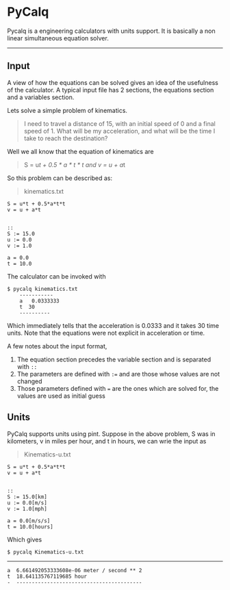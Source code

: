 PyCalq
======

Pycalq is a engineering calculators with units support.
It is basically a non linear simultaneous equation solver.

------

Input
-----

A view of how the equations can be solved gives an idea of the usefulness of the calculator.
A typical input file has 2 sections, the equations section and a variables section.

Lets solve a simple problem of kinematics. 

>I need to travel a distance of 15, with an initial speed of 0 and a final speed of 1. What will be my acceleration, and what will be the time I take to reach the destination?

Well we all know that the equation of kinematics are
> S = u*t + 0.5 * a * t * t  and
> v = u + a*t

So this problem can be described as:

> kinematics.txt

    S = u*t + 0.5*a*t*t                                                            
    v = u + a*t                                                                    
                                                                                   
                                                                                   
    ::                                                                             
    S := 15.0                                                                      
    u := 0.0                                                                       
    v := 1.0                                                                       
                                                                                   
    a = 0.0                                                                        
    t = 10.0

The calculator can be invoked with 

    $ pycalq kinematics.txt
        -----------
		a   0.0333333
		t  30
	    ----------

Which immediately tells that the acceleration is 0.0333 and it takes 30 time units.
Note that the equations were not explicit in acceleration or time.

A few notes about the input format, 
1) The equation section precedes the variable section and is separated with `::`
2) The parameters are defined with `:=` and are those whose values are not changed
3) Those parameters defined with `=` are the ones which are solved for, the values are used as initial guess

Units
---
PyCalq supports units using pint. Suppose in the above problem, S was in kilometers, v in miles per hour, and t in hours,
we can wrie the input as 


> Kinematics-u.txt

	S = u*t + 0.5*a*t*t                                                            
	v = u + a*t                                                                    
                                                                               
                                                                               
	::                                                                             
	S := 15.0[km]                                                                  
	u := 0.0[m/s]                                                                  
	v := 1.0[mph]                                                                  
	                                                                               
	a = 0.0[m/s/s]                                                                 
	t = 10.0[hours]                                                                

Which gives

	$ pycalq Kinematics-u.txt
  -  -----------------------------------------
	a  6.661492053333608e-06 meter / second ** 2
	t  18.641135767119685 hour
	-  -----------------------------------------


